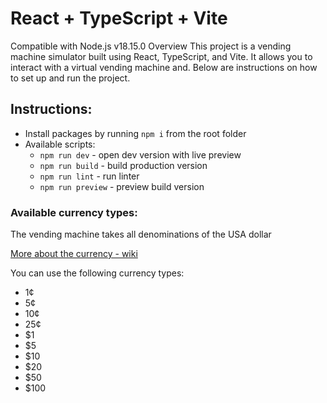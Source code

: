 # React + TypeScript + Vite

Compatible with Node.js v18.15.0
Overview
This project is a vending machine simulator built using React, TypeScript, and Vite. It allows you to interact with a
virtual vending machine and. Below are instructions on how to set up and run the project.

## Instructions:

- Install packages by running `npm i` from the root folder
- Available scripts:
    - `npm run dev` - open dev version with live preview
    - `npm run build` - build production version
    - `npm run lint` - run linter
    - `npm run preview` - preview build version

### Available currency types:

The vending machine takes all denominations of the USA dollar

[More about the currency - wiki](https://en.wikipedia.org/wiki/United_States_dollar)

You can use the following currency types:
- 1¢
- 5¢
- 10¢
- 25¢
- $1
- $5
- $10
- $20
- $50
- $100
